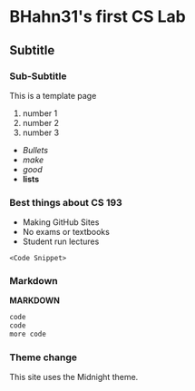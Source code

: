 # BHahn31's first CS Lab
## Subtitle
### Sub-Subtitle
This is a template page

1. number 1
2. number 2
3. number 3

- _Bullets_
- _make_
- _good_
- **lists**

### Best things about CS 193
- Making GitHub Sites
- No exams or textbooks
- Student run lectures

`<Code Snippet>`

### Markdown

**MARKDOWN**

```markdown
code
code
more code
```

### Theme change

This site uses the Midnight theme.
